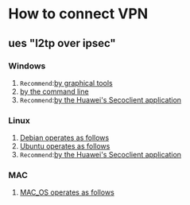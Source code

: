 # How to connect VPN

## ues "l2tp over ipsec"

### Windows
1.  `Recommend`:[by graphical tools](https://gitee.com/nethowto/nethowto/blob/master/Windows/windows_L2TP_over_IPSec_GraphicalTool.md)
2.  [by the command line](https://gitee.com/nethowto/nethowto/blob/master/Windows/windows_L2TP_over_IPSec_command.md)
3.  `Recommend`:[by the Huawei's Secoclient application](https://gitee.com/nethowto/nethowto/blob/master/Windows/Windows_secoClient.md)

### Linux
1.  [Debian operates as follows](https://gitee.com/nethowto/nethowto/blob/master/Linux/Linux_L2TP_over_IPSec_debian.md)
2.  [Ubuntu operates as follows](https://gitee.com/nethowto/nethowto/blob/master/Linux/Linux_L2TP_over_IPSec_ubuntu.md)
3.  `Recommend`:[by the Huawei's Secoclient application](https://gitee.com/nethowto/nethowto/blob/master/Linux/Linux_secoClient.md)


### MAC
1.  [MAC_OS operates as follows](https://gitee.com/nethowto/nethowto/blob/master/MAC/MacOS.md)